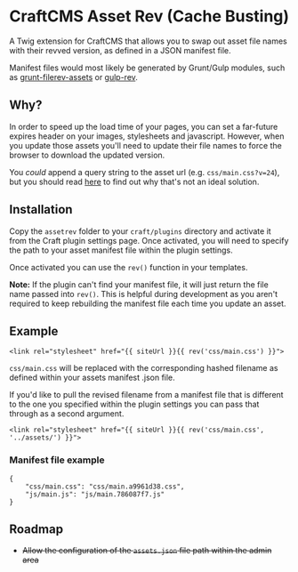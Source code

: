 # CraftCMS Asset Rev (Cache Busting)
A Twig extension for CraftCMS that allows you to swap out asset file names with their revved version, as defined in a JSON manifest file.

Manifest files would most likely be generated by Grunt/Gulp modules, such as [grunt-filerev-assets](https://github.com/richardbolt/grunt-filerev-assets) or [gulp-rev](https://github.com/sindresorhus/gulp-rev).

## Why?
In order to speed up the load time of your pages, you can set a far-future expires header on your images, stylesheets and javascript. However, when you update those assets you'll need to update their file names to force the browser to download the updated version.

You *could* append a query string to the asset url (e.g. `css/main.css?v=24`), but you should read [here](http://www.stevesouders.com/blog/2008/08/23/revving-filenames-dont-use-querystring/) to find out why that's not an ideal solution.

## Installation
Copy the `assetrev` folder to your `craft/plugins` directory and activate it from the Craft plugin settings page. Once activated, you will need to specify the path to your asset manifest file within the plugin settings.

Once activated you can use the `rev()` function in your templates.

**Note:** If the plugin can't find your manifest file, it will just return the file name passed into `rev()`. This is helpful during development as you aren't required to keep rebuilding the manifest file each time you update an asset.

## Example
```
<link rel="stylesheet" href="{{ siteUrl }}{{ rev('css/main.css') }}">
```

`css/main.css` will be replaced with the corresponding hashed filename as defined within your assets manifest .json file. 

If you'd like to pull the revised filename from a manifest file that is different to the one you specified within the plugin settings you can pass that through as a second argument.

```
<link rel="stylesheet" href="{{ siteUrl }}{{ rev('css/main.css', '../assets/') }}">
```

### Manifest file example
```
{
    "css/main.css": "css/main.a9961d38.css",
    "js/main.js": "js/main.786087f7.js"
}
```

## Roadmap
- ~~Allow the configuration of the `assets.json` file path within the admin area~~